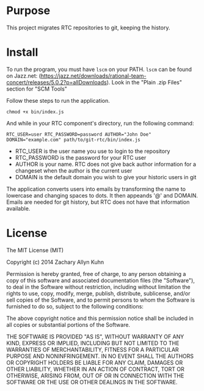 # Purpose

This project migrates RTC repositories to git, keeping the history.

# Install

To run the program, you must have `lscm` on your PATH.  `lscm` can be found on Jazz.net: (https://jazz.net/downloads/rational-team-concert/releases/5.0.2?p=allDownloads).  Look in the "Plain .zip Files" section for "SCM Tools"

Follow these steps to run the application.

    chmod +x bin/index.js

And while in your RTC component's directory, run the following command:

    RTC_USER=user RTC_PASSWORD=password AUTHOR="John Doe" DOMAIN="example.com" path/to/git-rtc/bin/index.js

* RTC_USER is the user name you use to login to the repository
* RTC_PASSWORD is the password for your RTC user
* AUTHOR is your name. RTC does not give back author information for a changeset when the author is the current user
* DOMAIN is the default domain you wish to give your historic users in git

The application converts users into emails by transforming the name to lowercase and changing spaces to dots.
It then appeands '@' and DOMAIN.
Emails are needed for git history, but RTC does not have that information available.

# License

The MIT License (MIT)

Copyright (c) 2014 Zachary Allyn Kuhn

Permission is hereby granted, free of charge, to any person obtaining a copy
of this software and associated documentation files (the "Software"), to deal
in the Software without restriction, including without limitation the rights
to use, copy, modify, merge, publish, distribute, sublicense, and/or sell
copies of the Software, and to permit persons to whom the Software is
furnished to do so, subject to the following conditions:

The above copyright notice and this permission notice shall be included in all
copies or substantial portions of the Software.

THE SOFTWARE IS PROVIDED "AS IS", WITHOUT WARRANTY OF ANY KIND, EXPRESS OR
IMPLIED, INCLUDING BUT NOT LIMITED TO THE WARRANTIES OF MERCHANTABILITY,
FITNESS FOR A PARTICULAR PURPOSE AND NONINFRINGEMENT. IN NO EVENT SHALL THE
AUTHORS OR COPYRIGHT HOLDERS BE LIABLE FOR ANY CLAIM, DAMAGES OR OTHER
LIABILITY, WHETHER IN AN ACTION OF CONTRACT, TORT OR OTHERWISE, ARISING FROM,
OUT OF OR IN CONNECTION WITH THE SOFTWARE OR THE USE OR OTHER DEALINGS IN THE
SOFTWARE.
